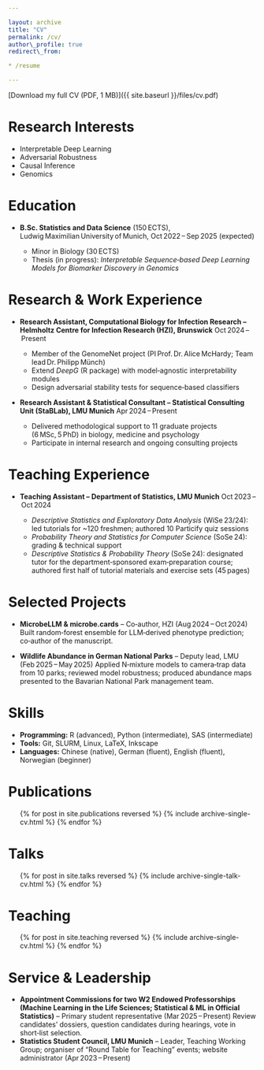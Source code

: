 ```yaml
---

layout: archive
title: "CV"
permalink: /cv/
author\_profile: true
redirect\_from:

* /resume

---
```


[Download my full CV (PDF, 1 MB)]({{ site.baseurl }}/files/cv.pdf)

# Research Interests

* Interpretable Deep Learning
* Adversarial Robustness
* Causal Inference
* Genomics

# Education

* **B.Sc. Statistics and Data Science** (150 ECTS), Ludwig Maximilian University of Munich, Oct 2022 – Sep 2025 (expected)

  * Minor in Biology (30 ECTS)
  * Thesis (in progress): *Interpretable Sequence‑based Deep Learning Models for Biomarker Discovery in Genomics*

# Research & Work Experience

* **Research Assistant, Computational Biology for Infection Research – Helmholtz Centre for Infection Research (HZI), Brunswick**
  Oct 2024 – Present

  * Member of the GenomeNet project (PI Prof. Dr. Alice McHardy; Team lead Dr. Philipp Münch)
  * Extend *DeepG* (R package) with model‑agnostic interpretability modules
  * Design adversarial stability tests for sequence‑based classifiers

* **Research Assistant & Statistical Consultant – Statistical Consulting Unit (StaBLab), LMU Munich**
  Apr 2024 – Present

  * Delivered methodological support to 11 graduate projects (6 MSc, 5 PhD) in biology, medicine and psychology
  * Participate in internal research and ongoing consulting projects

# Teaching Experience

* **Teaching Assistant – Department of Statistics, LMU Munich**
  Oct 2023 – Oct 2024

  * *Descriptive Statistics and Exploratory Data Analysis* (WiSe 23/24): led tutorials for \~120 freshmen; authored 10 Particify quiz sessions
  * *Probability Theory and Statistics for Computer Science* (SoSe 24): grading & technical support
  * *Descriptive Statistics & Probability Theory* (SoSe 24): designated tutor for the department‑sponsored exam‑preparation course; authored first half of tutorial materials and exercise sets (45 pages)

# Selected Projects

* **MicrobeLLM & microbe.cards** – Co‑author, HZI (Aug 2024 – Oct 2024)
  Built random‑forest ensemble for LLM‑derived phenotype prediction; co‑author of the manuscript.

* **Wildlife Abundance in German National Parks** – Deputy lead, LMU (Feb 2025 – May 2025)
  Applied N‑mixture models to camera‑trap data from 10 parks; reviewed model robustness; produced abundance maps presented to the Bavarian National Park management team.

# Skills

* **Programming:** R (advanced), Python (intermediate), SAS (intermediate)
* **Tools:** Git, SLURM, Linux, LaTeX, Inkscape
* **Languages:** Chinese (native), German (fluent), English (fluent), Norwegian (beginner)

# Publications

<ul>{% for post in site.publications reversed %}
  {% include archive-single-cv.html %}
{% endfor %}</ul>

# Talks

<ul>{% for post in site.talks reversed %}
  {% include archive-single-talk-cv.html %}
{% endfor %}</ul>

# Teaching

<ul>{% for post in site.teaching reversed %}
  {% include archive-single-cv.html %}
{% endfor %}</ul>

# Service & Leadership

* **Appointment Commissions for two W2 Endowed Professorships (Machine Learning in the Life Sciences; Statistical & ML in Official Statistics)** – Primary student representative (Mar 2025 – Present)
  Review candidates’ dossiers, question candidates during hearings, vote in short‑list selection.
* **Statistics Student Council, LMU Munich** – Leader, Teaching Working Group; organiser of “Round Table for Teaching” events; website administrator (Apr 2023 – Present)
